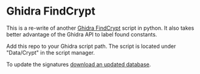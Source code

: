 # Ghidra FindCrypt

This is a re-write of another [Ghidra FindCrypt](https://github.com/d3v1l401/FindCrypt-Ghidra/) script
in python. It also takes better advantage of the Ghidra
API to label found constants.

Add this repo to your Ghidra script path. The script is located
under "Data/Crypt" in the script manager.

To update the signatures [download an updated database](https://github.com/d3v1l401/FindCrypt-Ghidra/raw/master/findcrypt_ghidra/database.d3v).
